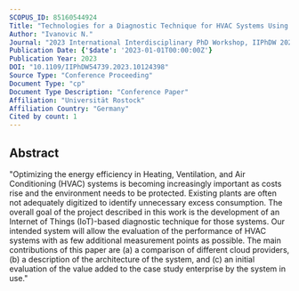 ```yaml
---
SCOPUS_ID: 85160544924
Title: "Technologies for a Diagnostic Technique for HVAC Systems Using IoT and Cloud-Based Architecture"
Author: "Ivanovic N."
Journal: "2023 International Interdisciplinary PhD Workshop, IIPhDW 2023"
Publication Date: {'$date': '2023-01-01T00:00:00Z'}
Publication Year: 2023
DOI: "10.1109/IIPhDW54739.2023.10124398"
Source Type: "Conference Proceeding"
Document Type: "cp"
Document Type Description: "Conference Paper"
Affiliation: "Universität Rostock"
Affiliation Country: "Germany"
Cited by count: 1
---
```


## Abstract
"Optimizing the energy efficiency in Heating, Ventilation, and Air Conditioning (HVAC) systems is becoming increasingly important as costs rise and the environment needs to be protected. Existing plants are often not adequately digitized to identify unnecessary excess consumption. The overall goal of the project described in this work is the development of an Internet of Things (IoT)-based diagnostic technique for those systems. Our intended system will allow the evaluation of the performance of HVAC systems with as few additional measurement points as possible. The main contributions of this paper are (a) a comparison of different cloud providers, (b) a description of the architecture of the system, and (c) an initial evaluation of the value added to the case study enterprise by the system in use."
